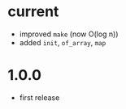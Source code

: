 
# current
  - improved `make` (now O(log n))
  - added `init`, `of_array`, `map`

# 1.0.0
  - first release
